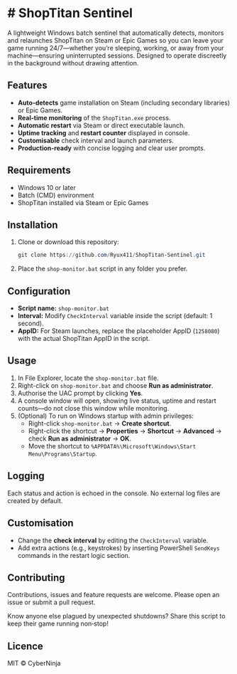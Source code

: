 # # ShopTitan Sentinel

A lightweight Windows batch sentinel that automatically detects, monitors and relaunches ShopTitan on Steam or Epic Games so you can leave your game running 24/7—whether you’re sleeping, working, or away from your machine—ensuring uninterrupted sessions. Designed to operate discreetly in the background without drawing attention.

## Features

- **Auto‑detects** game installation on Steam (including secondary libraries) or Epic Games.
- **Real‑time monitoring** of the `ShopTitan.exe` process.
- **Automatic restart** via Steam or direct executable launch.
- **Uptime tracking** and **restart counter** displayed in console.
- **Customisable** check interval and launch parameters.
- **Production‑ready** with concise logging and clear user prompts.

## Requirements

- Windows 10 or later
- Batch (CMD) environment
- ShopTitan installed via Steam or Epic Games

## Installation

1. Clone or download this repository:
   ```powershell
   git clone https://github.com/Ryux411/ShopTitan-Sentinel.git
   ```
2. Place the `shop-monitor.bat` script in any folder you prefer.

## Configuration

- **Script name:** `shop-monitor.bat`
- **Interval:** Modify `CheckInterval` variable inside the script (default: 1 second).
- **AppID:** For Steam launches, replace the placeholder AppID (`1258080`) with the actual ShopTitan AppID in the script.

## Usage

1. In File Explorer, locate the `shop-monitor.bat` file.
2. Right-click on `shop-monitor.bat` and choose **Run as administrator**.
3. Authorise the UAC prompt by clicking **Yes**.
4. A console window will open, showing live status, uptime and restart counts—do not close this window while monitoring.
5. (Optional) To run on Windows startup with admin privileges:
   - Right-click `shop-monitor.bat` → **Create shortcut**.
   - Right-click the shortcut → **Properties** → **Shortcut** → **Advanced** → check **Run as administrator** → **OK**.
   - Move the shortcut to `%APPDATA%\Microsoft\Windows\Start Menu\Programs\Startup`.

## Logging

Each status and action is echoed in the console. No external log files are created by default.

## Customisation

- Change the **check interval** by editing the `CheckInterval` variable.
- Add extra actions (e.g., keystrokes) by inserting PowerShell `SendKeys` commands in the restart logic section.

## Contributing

Contributions, issues and feature requests are welcome. Please open an issue or submit a pull request.

Know anyone else plagued by unexpected shutdowns? Share this script to keep their game running non‑stop!

## Licence

MIT © CyberNinja

